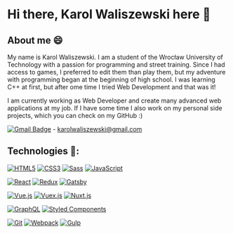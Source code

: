 # Hi there, Karol Waliszewski here 👋

## About me 😄
My name is Karol Waliszewski. I am a student of the Wrocław University of Technology with a passion for programming and street training. Since I had access to games, I preferred to edit them than play them, but my adventure with programming began at the beginning of high school. I was learning C++ at first, but after ome time I tried Web Development and that was it! 

I am currently working as Web Developer and create many advanced web applications at my job. If I have some time I also work on my personal side projects, which you can check on my GitHub :)

[![Gmail Badge](https://img.shields.io/badge/-Gmail-c14438?style=flat-square&logo=Gmail&logoColor=white&link=mailto:karolwaliszewski@gmail.com)](mailto:karolwaliszewski@gmail.com) - [karolwaliszewski@gmail.com](mailto:karolwaliszewski@gmail.com)

## Technologies :wrench::

[![HTML5](https://img.shields.io/badge/-HTML5-E34F26?style=flat-square&logo=html5&logoColor=white)]()
[![CSS3](https://img.shields.io/badge/-CSS3-1572B6?style=flat-square&logo=css3)]()
[![Sass](https://img.shields.io/badge/-Sass-black?style=flat-square&logo=Sass&logoColor=pink)]()
[![JavaScript](https://img.shields.io/badge/-JavaScript-black?style=flat-square&logo=javascript)]()

[![React](https://img.shields.io/badge/-React-black?style=flat-square&logo=react)]()
[![Redux](https://img.shields.io/badge/-Redux-black?style=flat-square&logo=Redux&logoColor=pink)]()
[![Gatsby](https://img.shields.io/badge/-Gatsby-purple?style=flat-square&logo=Gatsby&logoColor=white)]()

[![Vue.js](https://img.shields.io/badge/-Vue-black?style=flat-square&logo=Vue.js)]()
[![Vuex.js](https://img.shields.io/badge/-VueX-black?style=flat-square&logo=Vue.js)]()
[![Nuxt.js](https://img.shields.io/badge/-Nuxt.js-black?style=flat-square&logo=Nuxt.js)]()

[![GraphQL](https://img.shields.io/badge/-GraphQL-E10098?style=flat-square&logo=graphql)]()
[![Styled Components](https://img.shields.io/badge/-StyledComponents-black?style=flat-square&logo=Styled-Components)]()

[![Git](https://img.shields.io/badge/-Git-black?style=flat-square&logo=git)]()
[![Webpack](https://img.shields.io/badge/-Webpack-blue?style=flat-square&logo=Webpack&logoColor=white)]()
[![Gulp](https://img.shields.io/badge/-Gulp-gray?style=flat-square&logo=Gulp)]()
